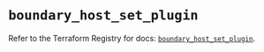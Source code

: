 # `boundary_host_set_plugin`

Refer to the Terraform Registry for docs: [`boundary_host_set_plugin`](https://registry.terraform.io/providers/hashicorp/boundary/1.2.0/docs/resources/host_set_plugin).
